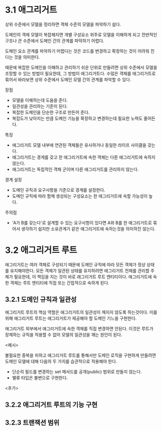 <!-- 해당 책에서 매그리거트<sup>Aggregate</sup>는 엔티티와 밸류의 개념을 하나로 묶은 것으로 표현하고 있다. -->

# 3.1 애그리거트

상위 수준에서 모델을 정리하면 객체 수준의 모델을 파악하기 쉽다.

도메인의 객체 모델이 복잡해지면 개별 구성요소 위주로 모델을 이해하게 되고 전반적인 구조나 큰 수준에서 도메인 간의 관계를 파악하기 어렵다.

도메인 요소 관계를 파악하기 어렵다는 것은 코드를 변경하고 확장하는 것이 어려워 진다는 것을 의미한다.

때문에 복잡한 도메인을 이해하고 관리하기 쉬운 단위로 만들려면 상위 수준에서 모델을 조망할 수 있는 방법이 필요한데, 그 방법이 애그리거트다. 수많은 객체를 애그리거트로 묶어서 바라보면 상위 수준에서 도메인 모델 간의 관계를 파악할 수 있다.

장점

- 모델을 이해하는데 도움을 준다.
- 일관성을 관리하는 기준이 된다.
- 복잡한 도메인을 단순한 구조로 만든어 준다.
- 복잡도가 낮아지는 만큼 도메인 기능을 확장하고 변경하는데 필요한 노력도 줄어든다.

특징

- 애그리거트 모델 내부에 연관된 객체들은 유사하거나 동일한 라이프 사이클을 갖는다.
- 애그리거트는 경게를 갖고 한 애그리거트에 속한 객체는 다른 애그리거트에 속하지 않는다.
- 애그리거트는 독립적인 객체 군이며 다른 애그리거트를 관리하지 않는다.

경계 설정

- 도메인 규칙과 요구사항을 기준으로 경계를 설정한다.
- 도메인 규칙에 따라 함께 생성되는 구성요소는 한 애그리거트에 속할 가능성이 높다.

주의점

- 'A가 B를 갖는다'로 설계할 수 있는 요구사항이 있다면 A와 B를 한 애그리거트로 묶어서 생각하기 쉽지만 소유관계가 같은 애그리거트에 속하는것을 의미하진 않는다.

# 3.2 애그리거트 루트

애그리거트는 여러 객체로 구성되기 때문에 도메인 규칙에 따라 모든 객체가 정상 상태를 유지해야한다. 모든 객체가 일관된 상태를 유지하려면 애그리거트 전체를 관리할 주체가 필요한데, 이 책임을 지는 것이 바로 래그리거트 루트 엔티티이다. 애그리거트에 속한 객체는 루트 엔티티에 직접 또는 간접적으로 속하게 된다.

## 3.2.1 도메인 규칙과 일관성

애그리거트 루트의 핵심 역할은 애그리거트의 일관성이 깨지지 않도록 하는것이다. 이를 위해 애그리거트 루트는 애그리거트가 제공해야 할 도메인 기느을 구현한다.

애그리거트 외부에서 애그리거트에 속한 객체를 직접 변경하면 안된다. 이것은 루트가 장제하는 규칙을 적용할 수 없어 모델의 일관성을 깨는 원인이 된다.

<예시>

불필요한 중복을 피하고 애그리거트 루트를 통해서만 도메인 로직을 구현하게 만들려면 도메인 모델에 대해 다음의 두 가지를 습관적으로 적용해야 한다.

- 단순히 필드를 변경하는 set 메서드를 공개(public) 범위로 만들지 않는다.
- 밸류 타입은 불변으로 구현한다.

<추가>

## 3.2.2 애그리거트 루트의 기능 구현

## 3.2.3 트랜잭션 범위
